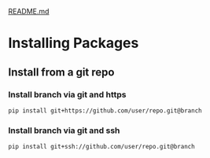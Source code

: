 [README.md](README.md)

# Installing Packages

## Install from a git repo

### Install branch via git and https

`pip install git+https://github.com/user/repo.git@branch`

### Install branch via git and ssh

`pip install git+ssh://github.com/user/repo.git@branch`




